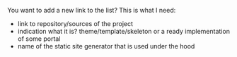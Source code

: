 You want to add a new link to the list?
This is what I need:

- link to repository/sources of the project
- indication what it is? theme/template/skeleton or a ready implementation of some portal
- name of the static site generator that is used under the hood
